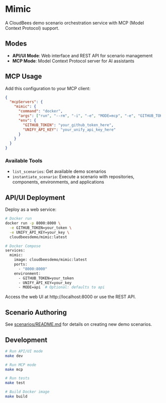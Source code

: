 # Mimic

A CloudBees demo scenario orchestration service with MCP (Model Context Protocol) support.

## Modes

- **API/UI Mode**: Web interface and REST API for scenario management
- **MCP Mode**: Model Context Protocol server for AI assistants

## MCP Usage

Add this configuration to your MCP client:

```json
{
  "mcpServers": {
    "mimic": {
      "command": "docker",
      "args": ["run", "--rm", "-i", "-e", "MODE=mcp", "-e", "GITHUB_TOKEN", "-e", "UNIFY_API_KEY", "cloudbeesdemo/mimic:latest"],
      "env": {
        "GITHUB_TOKEN": "your_github_token_here",
        "UNIFY_API_KEY": "your_unify_api_key_here"
      }
    }
  }
}
```

### Available Tools

- `list_scenarios`: Get available demo scenarios
- `instantiate_scenario`: Execute a scenario with repositories, components, environments, and applications

## API/UI Deployment

Deploy as a web service:

```bash
# Docker run
docker run -p 8000:8000 \
  -e GITHUB_TOKEN=your_token \
  -e UNIFY_API_KEY=your_key \
  cloudbeesdemo/mimic:latest

# Docker Compose
services:
  mimic:
    image: cloudbeesdemo/mimic:latest
    ports:
      - "8000:8000"
    environment:
      - GITHUB_TOKEN=your_token
      - UNIFY_API_KEY=your_key
      - MODE=api  # Optional: defaults to api
```

Access the web UI at http://localhost:8000 or use the REST API.

## Scenario Authoring

See [scenarios/README.md](scenarios/README.md) for details on creating new demo scenarios.

## Development

```bash
# Run API/UI mode
make dev

# Run MCP mode  
make mcp

# Run tests
make test

# Build Docker image
make build
```